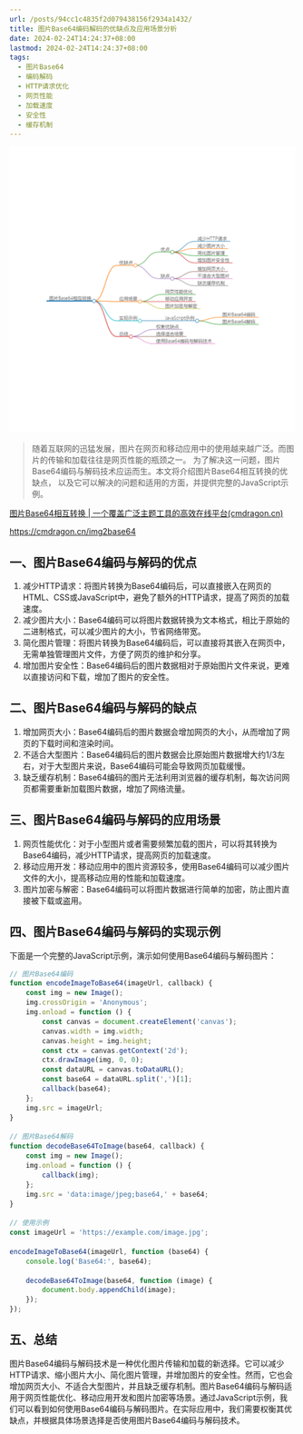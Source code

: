 ```yaml
---
url: /posts/94cc1c4835f2d079438156f2934a1432/
title: 图片Base64编码解码的优缺点及应用场景分析
date: 2024-02-24T14:24:37+08:00
lastmod: 2024-02-24T14:24:37+08:00
tags:
  - 图片Base64
  - 编码解码
  - HTTP请求优化
  - 网页性能
  - 加载速度
  - 安全性
  - 缓存机制
---
```



<img src="/images/2024_02_24 14_15_09.png" title="2024_02_24 14_15_09.png" alt="2024_02_24 14_15_09.png"/>

> 随着互联网的迅猛发展，图片在网页和移动应用中的使用越来越广泛。而图片的传输和加载往往是网页性能的瓶颈之一。
> 为了解决这一问题，图片Base64编码与解码技术应运而生。本文将介绍图片Base64相互转换的优缺点，
> 以及它可以解决的问题和适用的方面，并提供完整的JavaScript示例。

[图片Base64相互转换 | 一个覆盖广泛主题工具的高效在线平台(cmdragon.cn)](https://cmdragon.cn/img2base64)

https://cmdragon.cn/img2base64

## 一、图片Base64编码与解码的优点

1. 减少HTTP请求：将图片转换为Base64编码后，可以直接嵌入在网页的HTML、CSS或JavaScript中，避免了额外的HTTP请求，提高了网页的加载速度。
2. 减少图片大小：Base64编码可以将图片数据转换为文本格式，相比于原始的二进制格式，可以减少图片的大小，节省网络带宽。
3. 简化图片管理：将图片转换为Base64编码后，可以直接将其嵌入在网页中，无需单独管理图片文件，方便了网页的维护和分享。
4. 增加图片安全性：Base64编码后的图片数据相对于原始图片文件来说，更难以直接访问和下载，增加了图片的安全性。

## 二、图片Base64编码与解码的缺点

1. 增加网页大小：Base64编码后的图片数据会增加网页的大小，从而增加了网页的下载时间和渲染时间。
2. 不适合大型图片：Base64编码后的图片数据会比原始图片数据增大约1/3左右，对于大型图片来说，Base64编码可能会导致网页加载缓慢。
3. 缺乏缓存机制：Base64编码的图片无法利用浏览器的缓存机制，每次访问网页都需要重新加载图片数据，增加了网络流量。

## 三、图片Base64编码与解码的应用场景

1. 网页性能优化：对于小型图片或者需要频繁加载的图片，可以将其转换为Base64编码，减少HTTP请求，提高网页的加载速度。
2. 移动应用开发：移动应用中的图片资源较多，使用Base64编码可以减少图片文件的大小，提高移动应用的性能和加载速度。
3. 图片加密与解密：Base64编码可以将图片数据进行简单的加密，防止图片直接被下载或盗用。

## 四、图片Base64编码与解码的实现示例

下面是一个完整的JavaScript示例，演示如何使用Base64编码与解码图片：

```javascript
// 图片Base64编码
function encodeImageToBase64(imageUrl, callback) {
    const img = new Image();
    img.crossOrigin = 'Anonymous';
    img.onload = function () {
        const canvas = document.createElement('canvas');
        canvas.width = img.width;
        canvas.height = img.height;
        const ctx = canvas.getContext('2d');
        ctx.drawImage(img, 0, 0);
        const dataURL = canvas.toDataURL();
        const base64 = dataURL.split(',')[1];
        callback(base64);
    };
    img.src = imageUrl;
}

// 图片Base64解码
function decodeBase64ToImage(base64, callback) {
    const img = new Image();
    img.onload = function () {
        callback(img);
    };
    img.src = 'data:image/jpeg;base64,' + base64;
}

// 使用示例
const imageUrl = 'https://example.com/image.jpg';

encodeImageToBase64(imageUrl, function (base64) {
    console.log('Base64:', base64);

    decodeBase64ToImage(base64, function (image) {
        document.body.appendChild(image);
    });
});
```

## 五、总结

图片Base64编码与解码技术是一种优化图片传输和加载的新选择。它可以减少HTTP请求、缩小图片大小、简化图片管理，并增加图片的安全性。然而，它也会增加网页大小、不适合大型图片，并且缺乏缓存机制。图片Base64编码与解码适用于网页性能优化、移动应用开发和图片加密等场景。通过JavaScript示例，我们可以看到如何使用Base64编码与解码图片。在实际应用中，我们需要权衡其优缺点，并根据具体场景选择是否使用图片Base64编码与解码技术。